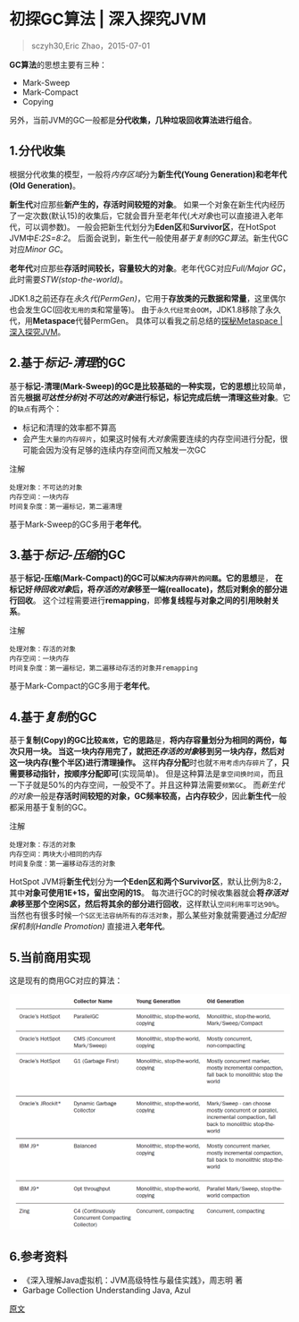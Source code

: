 

初探GC算法 | 深入探究JVM
===============================
> sczyh30,Eric Zhao，2015-07-01

**GC算法**的思想主要有三种：
* Mark-Sweep
* Mark-Compact
* Copying

另外，当前JVM的GC一般都是**分代收集，几种垃圾回收算法进行组合**。


## 1.分代收集
根据分代收集的模型，一般将*内存区域*分为**新生代(Young Generation)**和**老年代(Old Generation)**。

**新生代**对应那些**新产生的，存活时间较短的对象**。
如果一个对象在新生代内经历了一定次数(默认15)的收集后，它就会晋升至老年代(*大对象*也可以直接进入老年代，可以调参数)。
一般会把新生代划分为**Eden区**和**Survivor区**，在HotSpot JVM中*E:2S=8:2*。
后面会说到，新生代一般使用*基于复制的GC算法*。新生代GC对应*Minor GC*。

**老年代**对应那些**存活时间较长，容量较大的对象**。老年代GC对应*Full/Major GC*，此时需要*STW(stop-the-world)*。

JDK1.8之前还存在*永久代(PermGen)*，它用于**存放类的元数据和常量**，这里偶尔也会发生GC(回收`无用的类`和常量等)。
由于`永久代经常会OOM`，JDK1.8移除了永久代，用**Metaspace**代替PermGen。
具体可以看我之前总结的[探秘Metaspace | 深入探究JVM](https://www.sczyh30.com/posts/Java/jvm-metaspace/)。


## 2.基于*标记-清理*的GC
基于**标记-清理(Mark-Sweep)**的GC是比较基础的一种实现，它的**思想**比较简单，
首先**根据*可达性分析*对*不可达的对象*进行标记，标记完成后统一清理这些对象**。它的`缺点`有两个：
* 标记和清理的效率都不算高
* 会产生`大量的内存碎片`，如果这时候有*大对象*需要连续的内存空间进行分配，很可能会因为没有足够的连续内存空间而又触发一次GC

注解
```
处理对象：不可达的对象
内存空间：一块内存
时间复杂度：第一遍标记，第二遍清理
```

基于Mark-Sweep的GC多用于**老年代**。


## 3.基于*标记-压缩*的GC
基于**标记-压缩(Mark-Compact)**的GC可以`解决内存碎片的问题`。它的**思想**是，
**在标记好*待回收对象*后，将*存活的对象*移至一端(reallocate)，然后对剩余的部分进行回收**。
这个过程需要进行**remapping**，即**修复线程与对象之间的引用映射关系**。

注解
```
处理对象：存活的对象
内存空间：一块内存
时间复杂度：第一遍标记，第二遍移动存活的对象并remapping
```

基于Mark-Compact的GC多用于**老年代**。


## 4.基于*复制*的GC
基于**复制(Copy)**的GC比较`高效`，它的**思路**是，**将内存容量划分为相同的两份，每次只用一块。
当这一块内存用完了，就把还*存活的对象*移到另一块内存，然后对这一块内存(整个半区)进行清理操作。**
这样**内存分配**时也就`不用考虑内存碎片`了，**只需要移动指针，按顺序分配即可**(实现简单)。
但是这种算法是`拿空间换时间`，而且一下子就是50%的内存空间，一般受不了。并且这种算法需要`频繁GC`。
而*新生代的对象*一般是**存活时间较短的对象，GC频率较高，占内存较少**，因此**新生代**一般都采用基于复制的GC。

注解
```
处理对象：存活的对象
内存空间：两块大小相同的内存
时间复杂度：第一遍移动存活的对象
```

HotSpot JVM将**新生代**划分为**一个Eden区和两个Survivor区**，默认比例为8:2，其中**对象可使用1E+1S，留出空闲的1S**。
每次进行GC的时候收集器就会**将*存活对象*移至那个空闲S区，然后将其余的部分进行回收**，这样默认`空间利用率可达90%`。
当然也有很多时候`一个S区无法容纳所有的存活对象`，那么某些对象就需要通过*分配担保机制(Handle Promotion)* 直接进入**老年代**。


## 5.当前商用实现
这是现有的商用GC对应的算法：

![现有的商用GC对应的算法](images/5.1.jvm-gc-impl-all-algo.png)


## 6.参考资料
* 《深入理解Java虚拟机：JVM高级特性与最佳实践》，周志明 著
* Garbage Collection Understanding Java, Azul


[原文](https://www.sczyh30.com/posts/Java/jvm-gc-method-types/)

